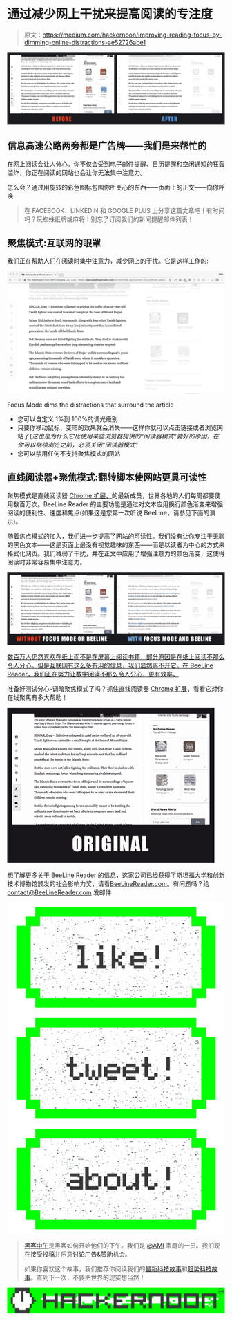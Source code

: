 # 通过减少网上干扰来提高阅读的专注度

> 原文：<https://medium.com/hackernoon/improving-reading-focus-by-dimming-online-distractions-ae52726abe1>

![](img/f4b96aa293ae841f444fc23734438251.png)

## 信息高速公路两旁都是广告牌——我们是来帮忙的

在网上阅读会让人分心。你不仅会受到电子邮件提醒、日历提醒和空闲通知的狂轰滥炸，你正在阅读的网站也会让你无法集中注意力。

怎么会？通过用旋转的彩色图标包围你所关心的东西——页面上的正文——向你呼唤:

> 在 FACEBOOK、LINKEDIN 和 GOOGLE PLUS 上分享这篇文章吧！有时间吗？玩蜘蛛纸牌或麻将！别忘了订阅我们的新闻提醒邮件列表！

## 聚焦模式:互联网的眼罩

我们正在帮助人们在阅读时集中注意力，减少网上的干扰。它是这样工作的:

![](img/4f7f3bd1c4afdef5d2cd8ef92fdbc2c0.png)

Focus Mode dims the distractions that surround the article

*   您可以自定义 1%到 100%的调光级别
*   只要你移动鼠标，变暗的效果就会消失——这样你就可以点击链接或者浏览网站了(*这也是为什么它比使用某些浏览器提供的“阅读器模式”要好的原因，在你可以继续浏览之前，必须关闭“阅读器模式”*
*   您可以禁用任何不支持聚焦模式的网站

## 直线阅读器+聚焦模式:翻转脚本使网站更具可读性

聚焦模式是直线阅读器 [Chrome 扩展、](http://bit.ly/1b5QMur)的最新成员，世界各地的人们每周都要使用数百万次。BeeLine Reader 的主要功能是通过对文本应用换行颜色渐变来增强阅读的便利性、速度和焦点(如果这是您第一次听说 BeeLine，请参见下面的演示)。

随着焦点模式的加入，我们进一步提高了网站的可读性。我们没有让你专注于无聊的黑色文本——这是页面上最没有视觉趣味的东西——而是以读者为中心的方式来格式化网页。我们减弱了干扰，并在正文中应用了增强注意力的颜色渐变，这使得阅读时非常容易集中注意力。

![](img/7588924d745d188b754c7a4d69747560.png)

[数百万人仍然喜欢在纸上而不是在屏幕上阅读书籍，部分原因是在纸上阅读不那么令人分心。但是互联网有这么多有用的信息，我们显然离不开它。在 BeeLine Reader，我们正在努力让数字阅读不那么令人分心，更有效率。](https://www.nytimes.com/2016/09/03/business/no-the-internet-has-not-killed-the-printed-book-most-people-still-prefer-them.html?smid=fb-nytimes&smtyp=cur&_r=0)

准备好测试分心-调暗聚焦模式了吗？抓住直线阅读器 [Chrome 扩展](http://bit.ly/1b5ZxyK)，看看它对你在线聚焦有多大帮助！

![](img/7e9201d65bb8bff0704568fa6ad956c4.png)

想了解更多关于 BeeLine Reader 的信息，这家公司已经获得了斯坦福大学和创新技术博物馆颁发的社会影响力奖，请看[BeeLineReader.com](http://bit.ly/AeDJ8M)。有问题吗？给 contact@BeeLineReader.com 发邮件

[![](img/50ef4044ecd4e250b5d50f368b775d38.png)](http://bit.ly/HackernoonFB)[![](img/979d9a46439d5aebbdcdca574e21dc81.png)](https://goo.gl/k7XYbx)[![](img/2930ba6bd2c12218fdbbf7e02c8746ff.png)](https://goo.gl/4ofytp)

> [黑客中午](http://bit.ly/Hackernoon)是黑客如何开始他们的下午。我们是 [@AMI](http://bit.ly/atAMIatAMI) 家庭的一员。我们现在[接受投稿](http://bit.ly/hackernoonsubmission)并乐意[讨论广告&赞助](mailto:partners@amipublications.com)机会。
> 
> 如果你喜欢这个故事，我们推荐你阅读我们的[最新科技故事](http://bit.ly/hackernoonlatestt)和[趋势科技故事](https://hackernoon.com/trending)。直到下一次，不要把世界的现实想当然！

![](img/be0ca55ba73a573dce11effb2ee80d56.png)